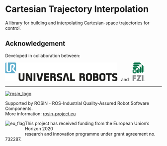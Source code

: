 # Cartesian Trajectory Interpolation

A library for building and interpolating Cartesian-space trajectories for
control.

## Acknowledgement
Developed in collaboration between:

[<img height="60" alt="Universal Robots A/S" src="../ros_control_cartesian/doc/resources/ur_logo.jpg">](https://www.universal-robots.com/) &nbsp; and &nbsp;
[<img height="60" alt="FZI Research Center for Information Technology" src="../ros_control_cartesian/doc/resources/fzi_logo.png">](https://www.fzi.de).

***
<!-- 
    ROSIN acknowledgement from the ROSIN press kit
    @ https://github.com/rosin-project/press_kit
-->

<a href="http://rosin-project.eu">
  <img src="http://rosin-project.eu/wp-content/uploads/rosin_ack_logo_wide.png" 
       alt="rosin_logo" height="60" >
</a>

Supported by ROSIN - ROS-Industrial Quality-Assured Robot Software Components.  
More information: <a href="http://rosin-project.eu">rosin-project.eu</a>

<img src="http://rosin-project.eu/wp-content/uploads/rosin_eu_flag.jpg" 
     alt="eu_flag" height="45" align="left" >  

This project has received funding from the European Union’s Horizon 2020  
research and innovation programme under grant agreement no. 732287. 
